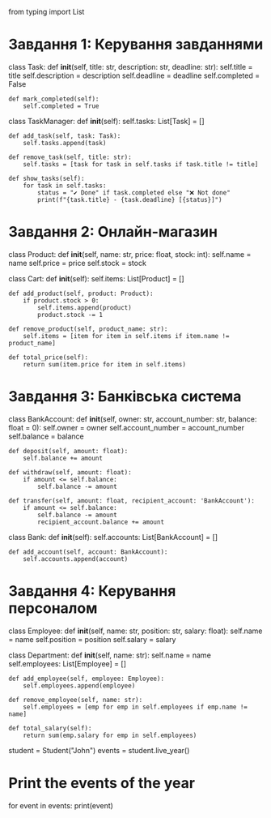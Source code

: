 from typing import List

# Завдання 1: Керування завданнями
class Task:
    def __init__(self, title: str, description: str, deadline: str):
        self.title = title
        self.description = description
        self.deadline = deadline
        self.completed = False

    def mark_completed(self):
        self.completed = True

class TaskManager:
    def __init__(self):
        self.tasks: List[Task] = []

    def add_task(self, task: Task):
        self.tasks.append(task)

    def remove_task(self, title: str):
        self.tasks = [task for task in self.tasks if task.title != title]

    def show_tasks(self):
        for task in self.tasks:
            status = "✔ Done" if task.completed else "❌ Not done"
            print(f"{task.title} - {task.deadline} [{status}]")

# Завдання 2: Онлайн-магазин
class Product:
    def __init__(self, name: str, price: float, stock: int):
        self.name = name
        self.price = price
        self.stock = stock

class Cart:
    def __init__(self):
        self.items: List[Product] = []

    def add_product(self, product: Product):
        if product.stock > 0:
            self.items.append(product)
            product.stock -= 1

    def remove_product(self, product_name: str):
        self.items = [item for item in self.items if item.name != product_name]

    def total_price(self):
        return sum(item.price for item in self.items)

# Завдання 3: Банківська система
class BankAccount:
    def __init__(self, owner: str, account_number: str, balance: float = 0):
        self.owner = owner
        self.account_number = account_number
        self.balance = balance

    def deposit(self, amount: float):
        self.balance += amount

    def withdraw(self, amount: float):
        if amount <= self.balance:
            self.balance -= amount

    def transfer(self, amount: float, recipient_account: 'BankAccount'):
        if amount <= self.balance:
            self.balance -= amount
            recipient_account.balance += amount

class Bank:
    def __init__(self):
        self.accounts: List[BankAccount] = []

    def add_account(self, account: BankAccount):
        self.accounts.append(account)

# Завдання 4: Керування персоналом
class Employee:
    def __init__(self, name: str, position: str, salary: float):
        self.name = name
        self.position = position
        self.salary = salary

class Department:
    def __init__(self, name: str):
        self.name = name
        self.employees: List[Employee] = []

    def add_employee(self, employee: Employee):
        self.employees.append(employee)

    def remove_employee(self, name: str):
        self.employees = [emp for emp in self.employees if emp.name != name]

    def total_salary(self):
        return sum(emp.salary for emp in self.employees)

student = Student("John")
events = student.live_year()

# Print the events of the year
for event in events:
    print(event)
